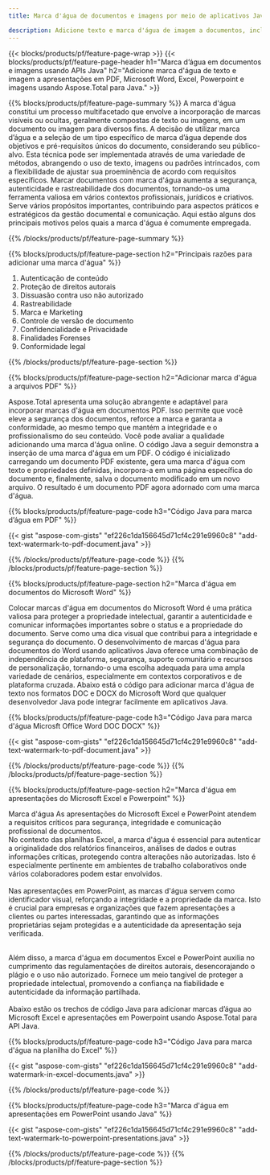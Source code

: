 ```yaml
---
title: Marca d'água de documentos e imagens por meio de aplicativos Java

description: Adicione texto e marca d'água de imagem a documentos, incluindo Microsoft Word, Excel, PowerPoint, PDF e imagens por meio de seu aplicativo Java. Adicione texto gratuito ou marca d’água de imagem on-line por meio do aplicativo.
---
```


{{< blocks/products/pf/feature-page-wrap >}}
{{< blocks/products/pf/feature-page-header h1="Marca d’água em documentos e imagens usando APIs Java" h2="Adicione marca d'água de texto e imagem a apresentações em PDF, Microsoft Word, Excel, Powerpoint e imagens usando Aspose.Total para Java." >}}

{{% blocks/products/pf/feature-page-summary %}}
A marca d'água constitui um processo multifacetado que envolve a incorporação de marcas visíveis ou ocultas, geralmente compostas de texto ou imagens, em um documento ou imagem para diversos fins. A decisão de utilizar marca d’água e a seleção de um tipo específico de marca d’água depende dos objetivos e pré-requisitos únicos do documento, considerando seu público-alvo. Esta técnica pode ser implementada através de uma variedade de métodos, abrangendo o uso de texto, imagens ou padrões intrincados, com a flexibilidade de ajustar sua proeminência de acordo com requisitos específicos. Marcar documentos com marca d'água aumenta a segurança, autenticidade e rastreabilidade dos documentos, tornando-os uma ferramenta valiosa em vários contextos profissionais, jurídicos e criativos. Serve vários propósitos importantes, contribuindo para aspectos práticos e estratégicos da gestão documental e comunicação. Aqui estão alguns dos principais motivos pelos quais a marca d'água é comumente empregada.

{{% /blocks/products/pf/feature-page-summary  %}}

{{% blocks/products/pf/feature-page-section  h2="Principais razões para adicionar uma marca d'água" %}}

1. Autenticação de conteúdo
1. Proteção de direitos autorais
1. Dissuasão contra uso não autorizado
1. Rastreabilidade
1. Marca e Marketing
1. Controle de versão de documento
1. Confidencialidade e Privacidade
1. Finalidades Forenses
1. Conformidade legal

{{% /blocks/products/pf/feature-page-section %}}

{{% blocks/products/pf/feature-page-section  h2="Adicionar marca d'água a arquivos PDF" %}}

Aspose.Total apresenta uma solução abrangente e adaptável para incorporar marcas d'água em documentos PDF. Isso permite que você eleve a segurança dos documentos, reforce a marca e garanta a conformidade, ao mesmo tempo que mantém a integridade e o profissionalismo do seu conteúdo. Você pode avaliar a qualidade adicionando uma marca d'água online. O código Java a seguir demonstra a inserção de uma marca d'água em um PDF. O código é inicializado carregando um documento PDF existente, gera uma marca d'água com texto e propriedades definidas, incorpora-a em uma página específica do documento e, finalmente, salva o documento modificado em um novo arquivo. O resultado é um documento PDF agora adornado com uma marca d'água.

{{% blocks/products/pf/feature-page-code h3="Código Java para marca d’água em PDF" %}}

{{< gist "aspose-com-gists" "ef226c1da156645d71cf4c291e9960c8" "add-text-watermark-to-pdf-document.java" >}}

{{% /blocks/products/pf/feature-page-code  %}}
{{% /blocks/products/pf/feature-page-section %}}

{{% blocks/products/pf/feature-page-section  h2="Marca d'água em documentos do Microsoft Word" %}}

Colocar marcas d'água em documentos do Microsoft Word é uma prática valiosa para proteger a propriedade intelectual, garantir a autenticidade e comunicar informações importantes sobre o status e a propriedade do documento. Serve como uma dica visual que contribui para a integridade e segurança do documento. O desenvolvimento de marcas d'água para documentos do Word usando aplicativos Java oferece uma combinação de independência de plataforma, segurança, suporte comunitário e recursos de personalização, tornando-o uma escolha adequada para uma ampla variedade de cenários, especialmente em contextos corporativos e de plataforma cruzada. Abaixo está o código para adicionar marca d'água de texto nos formatos DOC e DOCX do Microsoft Word que qualquer desenvolvedor Java pode integrar facilmente em aplicativos Java.

{{% blocks/products/pf/feature-page-code h3="Código Java para marca d'água Microsft Office Word DOC DOCX" %}}

{{< gist "aspose-com-gists" "ef226c1da156645d71cf4c291e9960c8" "add-text-watermark-to-pdf-document.java" >}}

{{% /blocks/products/pf/feature-page-code  %}}
{{% /blocks/products/pf/feature-page-section %}}


{{% blocks/products/pf/feature-page-section  h2="Marca d'água em apresentações do Microsoft Excel e Powerpoint" %}}

Marca d'água As apresentações do Microsoft Excel e PowerPoint atendem a requisitos críticos para segurança, integridade e comunicação profissional de documentos. <br />
No contexto das planilhas Excel, a marca d'água é essencial para autenticar a originalidade dos relatórios financeiros, análises de dados e outras informações críticas, protegendo contra alterações não autorizadas. Isto é especialmente pertinente em ambientes de trabalho colaborativos onde vários colaboradores podem estar envolvidos. 
<br /><br />
Nas apresentações em PowerPoint, as marcas d'água servem como identificador visual, reforçando a integridade e a propriedade da marca. Isto é crucial para empresas e organizações que fazem apresentações a clientes ou partes interessadas, garantindo que as informações proprietárias sejam protegidas e a autenticidade da apresentação seja verificada. <br /><br />

Além disso, a marca d'água em documentos Excel e PowerPoint auxilia no cumprimento das regulamentações de direitos autorais, desencorajando o plágio e o uso não autorizado. Fornece um meio tangível de proteger a propriedade intelectual, promovendo a confiança na fiabilidade e autenticidade da informação partilhada.<br /><br />
Abaixo estão os trechos de código Java para adicionar marcas d’água ao Microsoft Excel e apresentações em Powerpoint usando Aspose.Total para API Java.

{{% blocks/products/pf/feature-page-code h3="Código Java para marca d'água na planilha do Excel" %}}

{{< gist "aspose-com-gists" "ef226c1da156645d71cf4c291e9960c8" "add-watermark-in-excel-documents.java" >}}

{{% /blocks/products/pf/feature-page-code  %}}

{{% blocks/products/pf/feature-page-code h3="Marca d'água em apresentações em PowerPoint usando Java" %}}

{{< gist "aspose-com-gists" "ef226c1da156645d71cf4c291e9960c8" "add-text-watermark-to-powerpoint-presentations.java" >}}

{{% /blocks/products/pf/feature-page-code  %}}
{{% /blocks/products/pf/feature-page-section %}}
